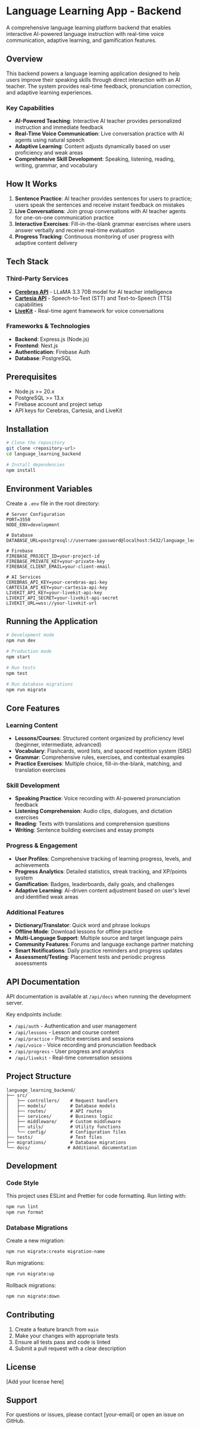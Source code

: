 # Language Learning App - Backend

A comprehensive language learning platform backend that enables interactive AI-powered language instruction with real-time voice communication, adaptive learning, and gamification features.

## Overview

This backend powers a language learning application designed to help users improve their speaking skills through direct interaction with an AI teacher. The system provides real-time feedback, pronunciation correction, and adaptive learning experiences.

### Key Capabilities

- **AI-Powered Teaching**: Interactive AI teacher provides personalized instruction and immediate feedback
- **Real-Time Voice Communication**: Live conversation practice with AI agents using natural speech
- **Adaptive Learning**: Content adjusts dynamically based on user proficiency and weak areas
- **Comprehensive Skill Development**: Speaking, listening, reading, writing, grammar, and vocabulary

## How It Works

1. **Sentence Practice**: AI teacher provides sentences for users to practice; users speak the sentences and receive instant feedback on mistakes
2. **Live Conversations**: Join group conversations with AI teacher agents for one-on-one communication practice
3. **Interactive Exercises**: Fill-in-the-blank grammar exercises where users answer verbally and receive real-time evaluation
4. **Progress Tracking**: Continuous monitoring of user progress with adaptive content delivery

## Tech Stack

### Third-Party Services

- **[Cerebras API](https://cerebras.ai/)** - LLaMA 3.3 70B model for AI teacher intelligence
- **[Cartesia API](https://cartesia.ai/)** - Speech-to-Text (STT) and Text-to-Speech (TTS) capabilities
- **[LiveKit](https://livekit.io/)** - Real-time agent framework for voice conversations

### Frameworks & Technologies

- **Backend**: Express.js (Node.js)
- **Frontend**: Next.js
- **Authentication**: Firebase Auth
- **Database**: PostgreSQL

## Prerequisites

- Node.js >= 20.x
- PostgreSQL >= 13.x
- Firebase account and project setup
- API keys for Cerebras, Cartesia, and LiveKit

## Installation

```bash
# Clone the repository
git clone <repository-url>
cd language_learning_backend

# Install dependencies
npm install
```

## Environment Variables

Create a `.env` file in the root directory:

```env
# Server Configuration
PORT=3550
NODE_ENV=development

# Database
DATABASE_URL=postgresql://username:password@localhost:5432/language_learning

# Firebase
FIREBASE_PROJECT_ID=your-project-id
FIREBASE_PRIVATE_KEY=your-private-key
FIREBASE_CLIENT_EMAIL=your-client-email

# AI Services
CEREBRAS_API_KEY=your-cerebras-api-key
CARTESIA_API_KEY=your-cartesia-api-key
LIVEKIT_API_KEY=your-livekit-api-key
LIVEKIT_API_SECRET=your-livekit-api-secret
LIVEKIT_URL=wss://your-livekit-url
```

## Running the Application

```bash
# Development mode
npm run dev

# Production mode
npm start

# Run tests
npm test

# Run database migrations
npm run migrate
```

## Core Features

### Learning Content

- **Lessons/Courses**: Structured content organized by proficiency level (beginner, intermediate, advanced)
- **Vocabulary**: Flashcards, word lists, and spaced repetition system (SRS)
- **Grammar**: Comprehensive rules, exercises, and contextual examples
- **Practice Exercises**: Multiple choice, fill-in-the-blank, matching, and translation exercises

### Skill Development

- **Speaking Practice**: Voice recording with AI-powered pronunciation feedback
- **Listening Comprehension**: Audio clips, dialogues, and dictation exercises
- **Reading**: Texts with translations and comprehension questions
- **Writing**: Sentence building exercises and essay prompts

### Progress & Engagement

- **User Profiles**: Comprehensive tracking of learning progress, levels, and achievements
- **Progress Analytics**: Detailed statistics, streak tracking, and XP/points system
- **Gamification**: Badges, leaderboards, daily goals, and challenges
- **Adaptive Learning**: AI-driven content adjustment based on user's level and identified weak areas

### Additional Features

- **Dictionary/Translator**: Quick word and phrase lookups
- **Offline Mode**: Download lessons for offline practice
- **Multi-Language Support**: Multiple source and target language pairs
- **Community Features**: Forums and language exchange partner matching
- **Smart Notifications**: Daily practice reminders and progress updates
- **Assessment/Testing**: Placement tests and periodic progress assessments

## API Documentation

API documentation is available at `/api/docs` when running the development server.

Key endpoints include:

- `/api/auth` - Authentication and user management
- `/api/lessons` - Lesson and course content
- `/api/practice` - Practice exercises and sessions
- `/api/voice` - Voice recording and pronunciation feedback
- `/api/progress` - User progress and analytics
- `/api/livekit` - Real-time conversation sessions

## Project Structure

```
language_learning_backend/
├── src/
│   ├── controllers/    # Request handlers
│   ├── models/         # Database models
│   ├── routes/         # API routes
│   ├── services/       # Business logic
│   ├── middleware/     # Custom middleware
│   ├── utils/          # Utility functions
│   └── config/         # Configuration files
├── tests/              # Test files
├── migrations/         # Database migrations
└── docs/              # Additional documentation
```

## Development

### Code Style

This project uses ESLint and Prettier for code formatting. Run linting with:

```bash
npm run lint
npm run format
```

### Database Migrations

Create a new migration:

```bash
npm run migrate:create migration-name
```

Run migrations:

```bash
npm run migrate:up
```

Rollback migrations:

```bash
npm run migrate:down
```

## Contributing

1. Create a feature branch from `main`
2. Make your changes with appropriate tests
3. Ensure all tests pass and code is linted
4. Submit a pull request with a clear description

## License

[Add your license here]

## Support

For questions or issues, please contact [your-email] or open an issue on GitHub.
